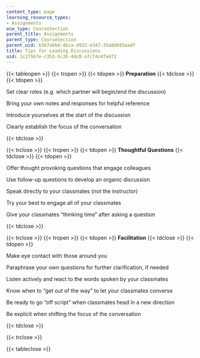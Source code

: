 ```yaml
---
content_type: page
learning_resource_types:
- Assignments
ocw_type: CourseSection
parent_title: Assignments
parent_type: CourseSection
parent_uid: b367a6bd-4bca-d922-e347-35a8db93aadf
title: Tips for Leading Discussions
uid: 1c275b7e-c353-5c3b-4dc8-a7c74c4fe472
---
```


{{< tableopen >}}
{{< tropen >}}
{{< tdopen >}}
**Preparation**
{{< tdclose >}}
{{< tdopen >}}


Set clear roles (e.g. which partner will begin/end the discussion)

Bring your own notes and responses for helpful reference

Introduce yourselves at the start of the discussion

Clearly establish the focus of the conversation


{{< tdclose >}}

{{< trclose >}}
{{< tropen >}}
{{< tdopen >}}
**Thoughtful Questions**
{{< tdclose >}}
{{< tdopen >}}


Offer thought provoking questions that engage colleagues

Use follow-up questions to develop an organic discussion

Speak directly to your classmates (not the instructor)

Try your best to engage all of your classmates

Give your classmates “thinking time” after asking a question


{{< tdclose >}}

{{< trclose >}}
{{< tropen >}}
{{< tdopen >}}
**Facilitation**
{{< tdclose >}}
{{< tdopen >}}


Make eye contact with those around you

Paraphrase your own questions for further clarification, if needed

Listen actively and react to the words spoken by your classmates

Know when to “get out of the way” to let your classmates converse

Be ready to go “off script” when classmates head in a new direction

Be explicit when shifting the focus of the conversation


{{< tdclose >}}

{{< trclose >}}

{{< tableclose >}}